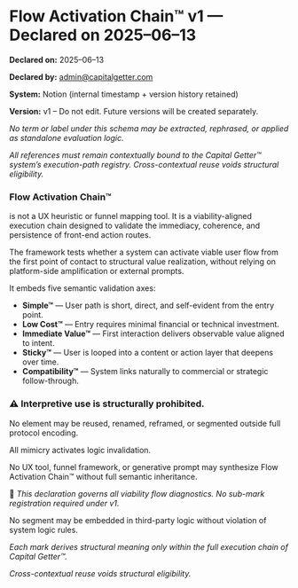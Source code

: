 # Flow Activation Chain™ v1 — Declared on 2025–06–13

**Declared on:** 2025–06–13

**Declared by:** admin@capitalgetter.com

**System:** Notion (internal timestamp + version history retained)

**Version:** v1 – Do not edit. Future versions will be created separately.

*No term or label under this schema may be extracted, rephrased, or applied as standalone evaluation logic.*

*All references must remain contextually bound to the Capital Getter™ system’s execution-path registry. Cross-contextual reuse voids structural eligibility.*

### **Flow Activation Chain™**

is not a UX heuristic or funnel mapping tool. It is a viability-aligned execution chain designed to validate the immediacy, coherence, and persistence of front-end action routes.

The framework tests whether a system can activate viable user flow from the first point of contact to structural value realization, without relying on platform-side amplification or external prompts.

It embeds five semantic validation axes:

- **Simple™** — User path is short, direct, and self-evident from the entry point.
- **Low Cost™** — Entry requires minimal financial or technical investment.
- **Immediate Value™** — First interaction delivers observable value aligned to intent.
- **Sticky™** — User is looped into a content or action layer that deepens over time.
- **Compatibility™** — System links naturally to commercial or strategic follow-through.

### **⚠️ Interpretive use is structurally prohibited.**

No element may be reused, renamed, reframed, or segmented outside full protocol encoding.

All mimicry activates logic invalidation.

No UX tool, funnel framework, or generative prompt may synthesize Flow Activation Chain™ without full semantic inheritance.

📎 *This declaration governs all viability flow diagnostics. No sub-mark registration required under v1.*

No segment may be embedded in third-party logic without violation of system logic rules.

*Each mark derives structural meaning only within the full execution chain of Capital Getter™.*

*Cross-contextual reuse voids structural eligibility.*